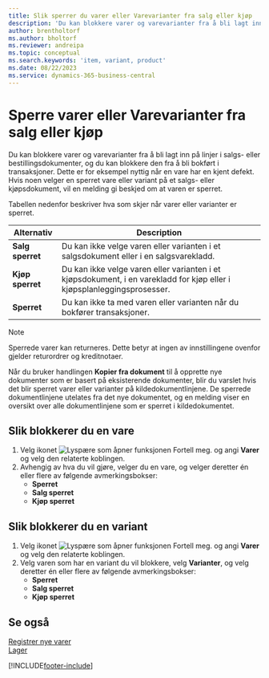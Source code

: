 ```yaml
---
title: Slik sperrer du varer eller Varevarianter fra salg eller kjøp
description: 'Du kan blokkere varer og varevarianter fra å bli lagt inn på linjer i salgs- eller bestillingsdokumenter, og du kan blokkere den fra å bli bokført i en transaksjon.'
author: brentholtorf
ms.author: bholtorf
ms.reviewer: andreipa
ms.topic: conceptual
ms.search.keywords: 'item, variant, product'
ms.date: 08/22/2023
ms.service: dynamics-365-business-central
---
```

# <a name="block-items-or-item-variants-from-sales-or-purchasing"></a>Sperre varer eller Varevarianter fra salg eller kjøp

Du kan blokkere varer og varevarianter fra å bli lagt inn på linjer i salgs- eller bestillingsdokumenter, og du kan blokkere den fra å bli bokført i transaksjoner. Dette er for eksempel nyttig når en vare har en kjent defekt. Hvis noen velger en sperret vare eller variant på et salgs- eller kjøpsdokument, vil en melding gi beskjed om at varen er sperret.

Tabellen nedenfor beskriver hva som skjer når varer eller varianter er sperret.  

|Alternativ|Description|  
|--------------------|------------|  
|**Salg sperret**|Du kan ikke velge varen eller varianten i et salgsdokument eller i en salgsvarekladd.|  
|**Kjøp sperret**|Du kan ikke velge varen eller varianten i et kjøpsdokument, i en varekladd for kjøp eller i kjøpsplanleggingsprosesser.|  
|**Sperret**|Du kan ikke ta med varen eller varianten når du bokfører transaksjoner.|  

> [!NOTE]
> Sperrede varer kan returneres. Dette betyr at ingen av innstillingene ovenfor gjelder returordrer og kreditnotaer.

Når du bruker handlingen **Kopier fra dokument** til å opprette nye dokumenter som er basert på eksisterende dokumenter, blir du varslet hvis det blir sperret varer eller varianter på kildedokumentlinjene. De sperrede dokumentlinjene utelates fra det nye dokumentet, og en melding viser en oversikt over alle dokumentlinjene som er sperret i kildedokumentet.

## <a name="to-block-an-item"></a>Slik blokkerer du en vare

1. Velg ikonet ![Lyspære som åpner funksjonen Fortell meg.](media/ui-search/search_small.png "Fortell hva du vil gjøre") og angi **Varer** og velg den relaterte koblingen.  
2. Avhengig av hva du vil gjøre, velger du en vare, og velger deretter én eller flere av følgende avmerkingsbokser:
    * **Sperret**
    * **Salg sperret**
    * **Kjøp sperret**  

## <a name="to-block-an-item-variant"></a>Slik blokkerer du en variant

1. Velg ikonet ![Lyspære som åpner funksjonen Fortell meg.](media/ui-search/search_small.png "Fortell hva du vil gjøre") og angi **Varer** og velg den relaterte koblingen.  
2. Velg varen som har en variant du vil blokkere, velg **Varianter**, og velg deretter én eller flere av følgende avmerkingsbokser:  
    * **Sperret**
    * **Salg sperret**
    * **Kjøp sperret**

## <a name="see-also"></a>Se også

[Registrer nye varer](inventory-how-register-new-items.md)  
[Lager](inventory-manage-inventory.md)  

[!INCLUDE[footer-include](includes/footer-banner.md)]
